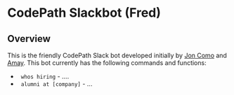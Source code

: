 # CodePath Slackbot (Fred)

## Overview

This is the friendly CodePath Slack bot developed initially by [Jon Como](https://github.com/jcomo) and [Amay](https://github.com/aamays). This bot currently has the following commands and functions:

 * ` whos hiring` - ....
 * ` alumni at [company]` - ...
 


